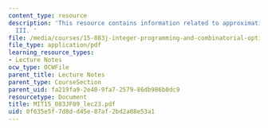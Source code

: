 ```yaml
---
content_type: resource
description: 'This resource contains information related to approximation algorithms
  III. '
file: /media/courses/15-083j-integer-programming-and-combinatorial-optimization-fall-2009/0f635e5f7d8dd45e87af2bd2a08e53a1_MIT15_083JF09_lec23.pdf
file_type: application/pdf
learning_resource_types:
- Lecture Notes
ocw_type: OCWFile
parent_title: Lecture Notes
parent_type: CourseSection
parent_uid: fa219fa9-2e40-9fa7-2579-86db986b0dc9
resourcetype: Document
title: MIT15_083JF09_lec23.pdf
uid: 0f635e5f-7d8d-d45e-87af-2bd2a08e53a1
---
```

